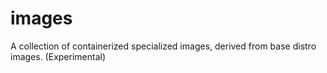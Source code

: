 # images
A collection of containerized specialized images, derived from base distro images. (Experimental)
